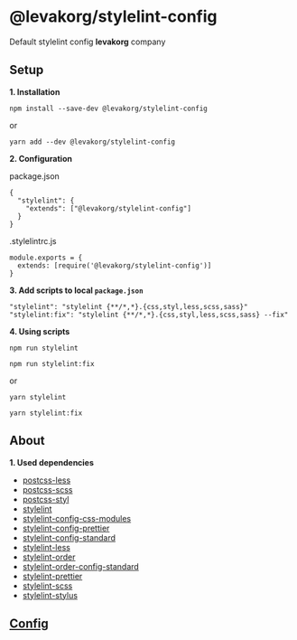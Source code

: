 # @levakorg/stylelint-config

Default stylelint config **levakorg** company

## Setup

**1. Installation**

```
npm install --save-dev @levakorg/stylelint-config
```

or

```
yarn add --dev @levakorg/stylelint-config
```

**2. Configuration**

package.json

```
{
  "stylelint": {
    "extends": ["@levakorg/stylelint-config"]
  }
}
```

.stylelintrc.js

```
module.exports = {
  extends: [require('@levakorg/stylelint-config')]
}
```

**3. Add scripts to local `package.json`**

```
"stylelint": "stylelint {**/*,*}.{css,styl,less,scss,sass}"
"stylelint:fix": "stylelint {**/*,*}.{css,styl,less,scss,sass} --fix"
```

**4. Using scripts**

```
npm run stylelint
```

```
npm run stylelint:fix
```

or

```
yarn stylelint
```

```
yarn stylelint:fix
```

## About

**1. Used dependencies**

- [postcss-less](https://www.npmjs.com/package/postcss-less)
- [postcss-scss](https://www.npmjs.com/package/postcss-scss)
- [postcss-styl](https://www.npmjs.com/package/postcss-styl)
- [stylelint](https://www.npmjs.com/package/stylelint)
- [stylelint-config-css-modules](https://www.npmjs.com/package/stylelint-config-css-modules)
- [stylelint-config-prettier](https://www.npmjs.com/package/stylelint-config-prettier)
- [stylelint-config-standard](https://www.npmjs.com/package/stylelint-config-standard)
- [stylelint-less](https://www.npmjs.com/package/stylelint-less)
- [stylelint-order](https://www.npmjs.com/package/stylelint-order)
- [stylelint-order-config-standard](https://www.npmjs.com/package/stylelint-order-config-standard)
- [stylelint-prettier](https://www.npmjs.com/package/stylelint-prettier)
- [stylelint-scss](https://www.npmjs.com/package/stylelint-scss)
- [stylelint-stylus](https://www.npmjs.com/package/stylelint-stylus)

## [Config](https://github.com/levakorg/stylelint-config/blob/master/.stylelint.js)
